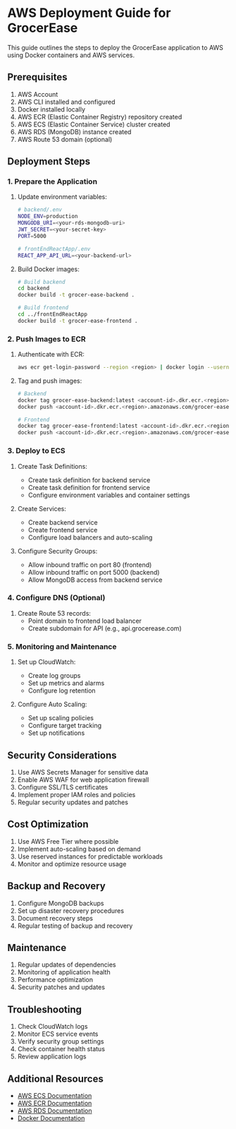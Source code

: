 # AWS Deployment Guide for GrocerEase

This guide outlines the steps to deploy the GrocerEase application to AWS using Docker containers and AWS services.

## Prerequisites

1. AWS Account
2. AWS CLI installed and configured
3. Docker installed locally
4. AWS ECR (Elastic Container Registry) repository created
5. AWS ECS (Elastic Container Service) cluster created
6. AWS RDS (MongoDB) instance created
7. AWS Route 53 domain (optional)

## Deployment Steps

### 1. Prepare the Application

1. Update environment variables:
   ```bash
   # backend/.env
   NODE_ENV=production
   MONGODB_URI=<your-rds-mongodb-uri>
   JWT_SECRET=<your-secret-key>
   PORT=5000

   # frontEndReactApp/.env
   REACT_APP_API_URL=<your-backend-url>
   ```

2. Build Docker images:
   ```bash
   # Build backend
   cd backend
   docker build -t grocer-ease-backend .

   # Build frontend
   cd ../frontEndReactApp
   docker build -t grocer-ease-frontend .
   ```

### 2. Push Images to ECR

1. Authenticate with ECR:
   ```bash
   aws ecr get-login-password --region <region> | docker login --username AWS --password-stdin <account-id>.dkr.ecr.<region>.amazonaws.com
   ```

2. Tag and push images:
   ```bash
   # Backend
   docker tag grocer-ease-backend:latest <account-id>.dkr.ecr.<region>.amazonaws.com/grocer-ease-backend:latest
   docker push <account-id>.dkr.ecr.<region>.amazonaws.com/grocer-ease-backend:latest

   # Frontend
   docker tag grocer-ease-frontend:latest <account-id>.dkr.ecr.<region>.amazonaws.com/grocer-ease-frontend:latest
   docker push <account-id>.dkr.ecr.<region>.amazonaws.com/grocer-ease-frontend:latest
   ```

### 3. Deploy to ECS

1. Create Task Definitions:
   - Create task definition for backend service
   - Create task definition for frontend service
   - Configure environment variables and container settings

2. Create Services:
   - Create backend service
   - Create frontend service
   - Configure load balancers and auto-scaling

3. Configure Security Groups:
   - Allow inbound traffic on port 80 (frontend)
   - Allow inbound traffic on port 5000 (backend)
   - Allow MongoDB access from backend service

### 4. Configure DNS (Optional)

1. Create Route 53 records:
   - Point domain to frontend load balancer
   - Create subdomain for API (e.g., api.grocerease.com)

### 5. Monitoring and Maintenance

1. Set up CloudWatch:
   - Create log groups
   - Set up metrics and alarms
   - Configure log retention

2. Configure Auto Scaling:
   - Set up scaling policies
   - Configure target tracking
   - Set up notifications

## Security Considerations

1. Use AWS Secrets Manager for sensitive data
2. Enable AWS WAF for web application firewall
3. Configure SSL/TLS certificates
4. Implement proper IAM roles and policies
5. Regular security updates and patches

## Cost Optimization

1. Use AWS Free Tier where possible
2. Implement auto-scaling based on demand
3. Use reserved instances for predictable workloads
4. Monitor and optimize resource usage

## Backup and Recovery

1. Configure MongoDB backups
2. Set up disaster recovery procedures
3. Document recovery steps
4. Regular testing of backup and recovery

## Maintenance

1. Regular updates of dependencies
2. Monitoring of application health
3. Performance optimization
4. Security patches and updates

## Troubleshooting

1. Check CloudWatch logs
2. Monitor ECS service events
3. Verify security group settings
4. Check container health status
5. Review application logs

## Additional Resources

- [AWS ECS Documentation](https://docs.aws.amazon.com/ecs/)
- [AWS ECR Documentation](https://docs.aws.amazon.com/ecr/)
- [AWS RDS Documentation](https://docs.aws.amazon.com/rds/)
- [Docker Documentation](https://docs.docker.com/) 
